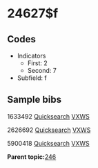 # 24627$f

## Codes

-   Indicators
    -   First: 2
    -   Second: 7
-   Subfield: f

## Sample bibs

1633492 [Quicksearch](https://search.library.yale.edu/catalog/1633492) [VXWS](http://prodorbis.library.yale.edu:7014/vxws/GetHoldingsService?bibId=1633492)

2626692 [Quicksearch](https://search.library.yale.edu/catalog/2626692) [VXWS](http://prodorbis.library.yale.edu:7014/vxws/GetHoldingsService?bibId=2626692)

5900418 [Quicksearch](https://search.library.yale.edu/catalog/5900418) [VXWS](http://prodorbis.library.yale.edu:7014/vxws/GetHoldingsService?bibId=5900418)

**Parent topic:**[246](../../tags/246/246.md)

